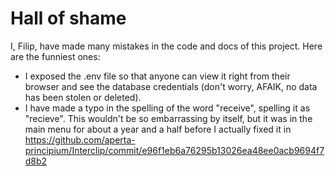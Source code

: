 # Hall of shame

I, Filip, have made many mistakes in the code and docs of this project. Here are the funniest ones:
* I exposed the .env file so that anyone can view it right from their browser and see the database credentials (don't worry, AFAIK, no data has been stolen or deleted).
* I have made a typo in the spelling of the word "receive", spelling it as "recieve". This wouldn't be so embarrassing by itself, but it was in the main menu for about a year and a half before I actually fixed it in https://github.com/aperta-principium/Interclip/commit/e96f1eb6a76295b13026ea48ee0acb9694f7d8b2
